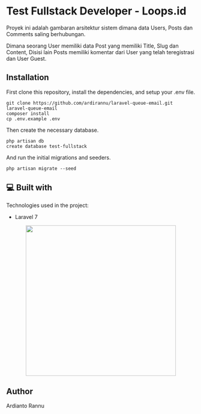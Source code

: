 <h1 id="title">Test Fullstack Developer - Loops.id</h1>

<p id="description">Proyek ini adalah gambaran arsitektur sistem dimana data Users, Posts dan Comments saling berhubungan.</p>
<p id="description">Dimana seorang User memiliki data Post yang memiliki Title, Slug dan Content, Disisi lain Posts memiliki komentar dari User yang telah teregistrasi dan User Guest.</p>

## Installation

First clone this repository, install the dependencies, and setup your .env file.

```
git clone https://github.com/ardirannu/laravel-queue-email.git laravel-queue-email
composer install
cp .env.example .env
```

Then create the necessary database.

```
php artisan db
create database test-fullstack
```

And run the initial migrations and seeders.

```
php artisan migrate --seed
```

  
<h2>💻 Built with</h2>

Technologies used in the project:

*   Laravel 7


<p align="center"><a href="https://laravel.com" target="_blank"><img src="https://raw.githubusercontent.com/laravel/art/master/logo-lockup/5%20SVG/2%20CMYK/1%20Full%20Color/laravel-logolockup-cmyk-red.svg" width="400"></a></p>


## Author

Ardianto Rannu
